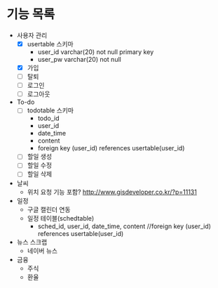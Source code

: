 # 기능 목록
- 사용자 관리
  - [x] usertable 스키마
    - user_id varchar(20) not null primary key
    - user_pw varchar(20) not null
  - [x] 가입
  - [ ] 탈퇴
  - [ ] 로그인
  - [ ] 로그아웃
- To-do
  - [ ] todotable 스키마
    - todo_id
    - user_id
    - date_time
    - content
    - foreign key (user_id) references usertable(user_id)
  - [ ] 할일 생성
  - [ ] 할일 수정
  - [ ] 할일 삭제
- 날씨
  - 위치 요청 기능 포함? http://www.gisdeveloper.co.kr/?p=11131
- 일정
  - 구글 캘린더 연동
  - 일정 테이블(schedtable)
    - sched_id, user_id, date_time, content //foreign key (user_id) references usertable(user_id)
- 뉴스 스크랩
  - 네이버 뉴스
- 금융
  - 주식
  - 환율

